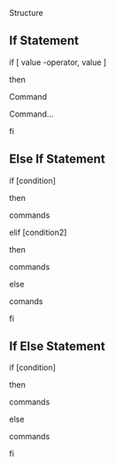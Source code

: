 


Structure


## If Statement 
if [ value -operator, value ]

then

Command

Command...

fi


## Else If Statement


if [condition]

then

commands

elif [condition2]

then

commands

else

comands

fi


## If Else Statement


if [condition]

then

commands

else

commands

fi

